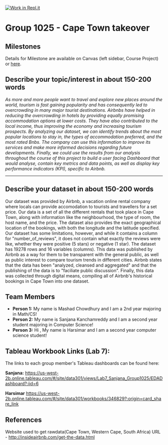 [![Work in Repl.it](https://classroom.github.com/assets/work-in-replit-14baed9a392b3a25080506f3b7b6d57f295ec2978f6f33ec97e36a161684cbe9.svg)](https://classroom.github.com/online_ide?assignment_repo_id=361681&assignment_repo_type=GroupAssignmentRepo)
# Group 1025 - Cape Town takeover


## Milestones

Details for Milestone are available on Canvas (left sidebar, Course Project) or [here](https://firas.moosvi.com/courses/data301/project/milestone01.html).

## Describe your topic/interest in about 150-200 words

*As more and more people want to travel and explore new places around the world, tourism is fast gaining popularity and has consequently led to overcrowding in many major tourist destinations. Airbnbs have helped in reducing the overcrowding in hotels by providing equally promising accommodation options at lower costs. They have also contributed to the local income, thus improving the economy and increasing tourism prospects. By analyzing our dataset, we can identify trends about the most popular locations to stay in, the types of accommodation preferred, and the most rated Bnbs. The company can use this information to improve its services and make more informed decisions regarding future developments. Finally, we could use the results from our analysis throughout the course of this project to build a user facing Dashboard that would analyse, contain key metrics and data points, as well as display key performance indicators (KPI), specific to Airbnb.*

---

## Describe your dataset in about 150-200 words

Our dataset was provided by Airbnb, a vacation online rental company where locals can provide accomodation to tourists and travellers for a set price. Our data is a set of all the different rentals that took place in Cape Town, along with information like the neighbourhood, the type of room, the host name, and the price. The dataset also provides the exact geographical location of the bookings, with both the longitude and the latitude specified. Our dataset has some limitations, however, and while it contains a column for "number_of_reviews", it does not contain what exactly the reviews were like, whether they were positive (5 stars) or negative (1 star). The dataset has 19278 rows and 16 variables (columns). This data was published by Airbnb as a way for them to be transparent with the general public, as well as public interest to compare tourism trends in different cities. Airbnb states that the data has been "analyzed, cleansed and aggregated" and that the publishing of the data is to "faciliate public discussion". Finally, this data was collected through digital means, compiling all of Airbnb's historical bookings in Cape Town into one dataset. 

## Team Members

- **Person 1:** My name is Mashad Chowdhury and I am a 2nd year majoring in Math/CS!  
- **Person 2:** My name is Sanjana Kanchamreddy and I am a second year student majoring in Computer Science!
- **Person 3:** Hi , My name is Harsimar and I am a second year computer science student!

## Tableau Workbook Links (Lab 7):

The links to each group member's Tableau dashboards can be found here:

**Sanjana:** https://us-west-2b.online.tableau.com/#/site/data301/views/Lab7_Sanjana_Group1025/EDADashboard?:iid=6

**Harsimar** https://us-west-2b.online.tableau.com/#/site/data301/workbooks/346829?:origin=card_share_link

## References

Website used to get rawdata(Cape Town, Western Cape, South Africa)
URL - http://insideairbnb.com/get-the-data.html
